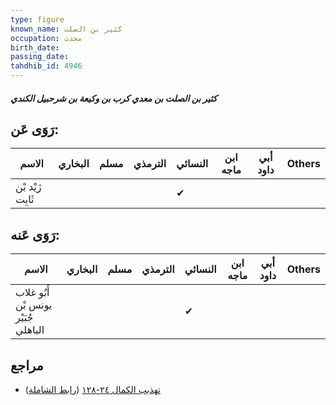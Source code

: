 ```yaml
---
type: figure
known_name: كثير بن الصلت
occupation: محدث
birth_date:
passing_date:
tahdhib_id: 4946
---
```

##### كثير بن الصلت بن معدي كرب بن وكيعة بن شرحبيل الكندي

## رَوَى عَن:
| الاسم            | البخاري | مسلم | الترمذي | النسائي | ابن ماجه | أبي داود | Others |
| ---------------- | ------- | ---- | ------- | ------- | -------- | -------- | ------ |
| زَيْد بْن ثَابِت |         |      |         | ✔       |          |          |        |
## رَوَى عَنه:
| الاسم                               | البخاري | مسلم | الترمذي | النسائي | ابن ماجه | أبي داود | Others |
| ----------------------------------- | ------- | ---- | ------- | ------- | -------- | -------- | ------ |
| أَبُو غلاب يونس بْن جُبَيْر الباهلي |         |      |         | ✔       |          |          |        |
## مراجع
- [تهذيب الكمال ٢٤-١٢٨](obsidian://open?vault=Tahdhib-al-Kamal&file=Figures/٤٩٤٦-كثير%20بن%20الصلت%20بن%20معدي%20كرب%20بن%20وكيعة%20بن%20شرحبيل%20الكندي) ([رابط الشاملة](https://shamela.ws/book/3722/12640))